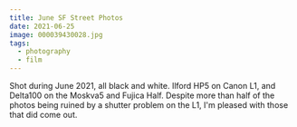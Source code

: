 ```yaml
---
title: June SF Street Photos
date: 2021-06-25
image: 000039430028.jpg
tags:
  - photography
  - film
---
```




Shot during June 2021, all black and white.  Ilford HP5 on Canon L1, and Delta100 on the Moskva5 and Fujica Half.  Despite more than half of the photos being ruined by a shutter problem on the L1, I'm pleased with those that did come out.


<v-img src="000039430034.jpg" alt="bar" :dirp="dir"></v-img>
<v-img src="000005700006.jpg" alt="bar" :dirp="dir"></v-img>
<v-img src="000039410018.jpg" alt="bar" :dirp="dir"></v-img>
<v-img src="000039430029.jpg" alt="bar" :dirp="dir"></v-img>
<v-img src="000039400016.jpg" alt="bar" :dirp="dir"></v-img>
<v-img src="000005700003.jpg" alt="bar" :dirp="dir"></v-img>
<v-img src="000039420016.jpg" alt="bar" :dirp="dir"></v-img>
<v-img src="000039430028.jpg" alt="bar" :dirp="dir"></v-img>
<v-img src="000039430030.jpg" alt="bar" :dirp="dir"></v-img>
<v-img src="000039430024.jpg" alt="bar" :dirp="dir"></v-img>
<v-img src="000039390019.jpg" alt="bar" :dirp="dir"></v-img>
<v-img src="000039390028.jpg" alt="bar" :dirp="dir"></v-img>
<v-img src="000005690004.jpg" alt="bar" :dirp="dir"></v-img>
<v-img src="000039390008.jpg" alt="bar" :dirp="dir"></v-img>


<!--========= second tier =============-->
<v-img src="000039390020.jpg" alt="bar" :dirp="dir"></v-img>
<v-img src="000005690006.jpg" alt="bar" :dirp="dir"></v-img>
<v-img src="000039400015.jpg" alt="bar" :dirp="dir"></v-img>
<v-img src="000039430038.jpg" alt="bar" :dirp="dir"></v-img>
<v-img src="000039410023.jpg" alt="bar" :dirp="dir"></v-img>
<!--
========= third tier =============

<v-img src="000039400035.jpg" alt="bar" :dirp="dir"></v-img>

<v-img src="000039410030.jpg" alt="bar" :dirp="dir"></v-img>
<v-img src="000039420020.jpg" alt="bar" :dirp="dir"></v-img>
<v-img src="000039400031.jpg" alt="bar" :dirp="dir"></v-img>
<v-img src="000039400033.jpg" alt="bar" :dirp="dir"></v-img>
<v-img src="000039390009.jpg" alt="bar" :dirp="dir"></v-img>
<v-img src="000005690001.jpg" alt="bar" :dirp="dir"></v-img>
<v-img src="000005690008.jpg" alt="bar" :dirp="dir"></v-img>
<v-img src="000039420018.jpg" alt="bar" :dirp="dir"></v-img>
-->
